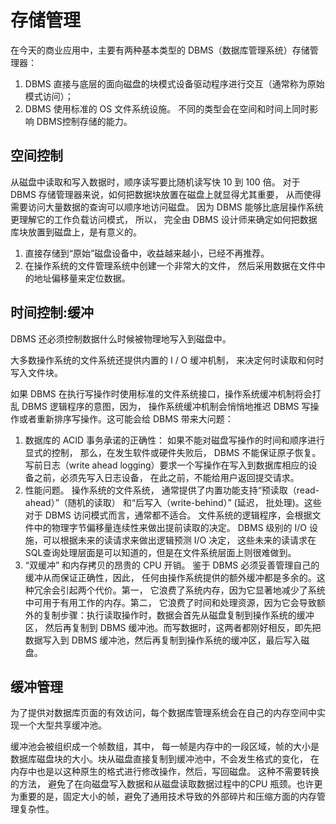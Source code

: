 # 存储管理

在今天的商业应用中，主要有两种基本类型的 DBMS（数据库管理系统）存储管理器：

1. DBMS 直接与底层的面向磁盘的块模式设备驱动程序进行交互（通常称为原始模式访问）；
2. DBMS 使用标准的 OS 文件系统设施。
不同的类型会在空间和时间上同时影响 DBMS控制存储的能力。

## 空间控制

从磁盘中读取和写入数据时，顺序读写要比随机读写快 10 到 100 倍。 对于 DBMS 存储管理器来说，如何把数据块放置在磁盘上就显得尤其重要， 从而使得需要访问大量数据的查询可以顺序地访问磁盘。 因为 DBMS 能够比底层操作系统更理解它的工作负载访问模式， 所以， 完全由 DBMS 设计师来确定如何把数据库块放置到磁盘上，是有意义的。

1. 直接存储到“原始”磁盘设备中，收益越来越小，已经不再推荐。
2. 在操作系统的文件管理系统中创建一个非常大的文件， 然后采用数据在文件中的地址偏移量来定位数据。

## 时间控制:缓冲

DBMS 还必须控制数据什么时候被物理地写入到磁盘中。

大多数操作系统的文件系统还提供内置的 I / O 缓冲机制， 来决定何时读取和何时写入文件块。

如果 DBMS 在执行写操作时使用标准的文件系统接口，操作系统缓冲机制将会打乱 DBMS 逻辑程序的意图，因为， 操作系统缓冲机制会悄悄地推迟 DBMS 写操作或者重新排序写操作。这可能会给 DBMS 带来大问题：

1. 数据库的 ACID 事务承诺的正确性： 如果不能对磁盘写操作的时间和顺序进行显式的控制， 那么，在发生软件或硬件失败后， DBMS 不能保证原子恢复。 写前日志（write ahead logging）要求一个写操作在写入到数据库相应的设备之前，必须先写入日志设备， 在此之前，不能给用户返回提交请求。
2. 性能问题。 操作系统的文件系统， 通常提供了内置功能支持“预读取（read-ahead）”（随机的读取） 和“后写入（write-behind）” (延迟， 批处理)。这些对于 DBMS 访问模式而言，通常都不适合。 文件系统的逻辑程序，会根据文件中的物理字节偏移量连续性来做出提前读取的决定。 DBMS 级别的 I/O 设施，可以根据未来的读请求来做出逻辑预测 I/O 决定， 这些未来的读请求在 SQL查询处理层面是可以知道的，但是在文件系统层面上则很难做到。
3. “双缓冲” 和内存拷贝的昂贵的 CPU 开销。 鉴于 DBMS 必须妥善管理自己的缓冲从而保证正确性，因此， 任何由操作系统提供的额外缓冲都是多余的。这种冗余会引起两个代价。第一， 它浪费了系统内存，因为它显著地减少了系统中可用于有用工作的内存。第二， 它浪费了时间和处理资源，因为它会导致额外的复制步骤：执行读取操作时，数据会首先从磁盘复制到操作系统的缓冲区， 然后再复制到 DBMS 缓冲池。而写数据时，这两者都刚好相反，即先把数据写入到 DBMS 缓冲池，然后再复制到操作系统的缓冲区，最后写入磁盘。

## 缓冲管理

为了提供对数据库页面的有效访问，每个数据库管理系统会在自己的内存空间中实现一个大型共享缓冲池。

缓冲池会被组织成一个帧数组，其中， 每一帧是内存中的一段区域，帧的大小是数据库磁盘块的大小。块从磁盘直接复制到缓冲池中，不会发生格式的变化， 在内存中也是以这种原生的格式进行修改操作，然后，写回磁盘。 这种不需要转换的方法， 避免了在向磁盘写入数据和从磁盘读取数据过程中的CPU 瓶颈。也许更为重要的是，固定大小的帧，避免了通用技术导致的外部碎片和压缩方面的内存管理复杂性。
